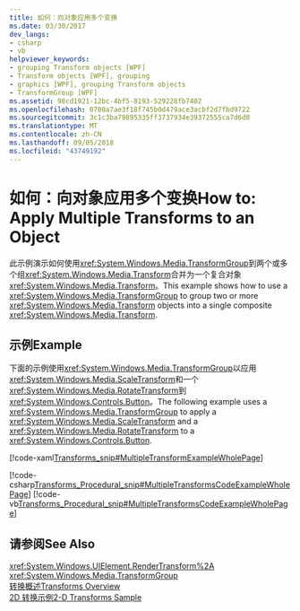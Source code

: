 ```yaml
---
title: 如何：向对象应用多个变换
ms.date: 03/30/2017
dev_langs:
- csharp
- vb
helpviewer_keywords:
- grouping Transform objects [WPF]
- Transform objects [WPF], grouping
- graphics [WPF], grouping Transform objects
- TransformGroup [WPF]
ms.assetid: 98cd1921-12bc-4bf5-8193-529228fb7402
ms.openlocfilehash: 0700a7ae3f18f745b0d479ace3acbf2d7fbd9722
ms.sourcegitcommit: 3c1c3ba79895335ff3737934e39372555ca7d6d0
ms.translationtype: MT
ms.contentlocale: zh-CN
ms.lasthandoff: 09/05/2018
ms.locfileid: "43749192"
---
```

# <a name="how-to-apply-multiple-transforms-to-an-object"></a><span data-ttu-id="34737-102">如何：向对象应用多个变换</span><span class="sxs-lookup"><span data-stu-id="34737-102">How to: Apply Multiple Transforms to an Object</span></span>
<span data-ttu-id="34737-103">此示例演示如何使用<xref:System.Windows.Media.TransformGroup>到两个或多个组<xref:System.Windows.Media.Transform>合并为一个复合对象<xref:System.Windows.Media.Transform>。</span><span class="sxs-lookup"><span data-stu-id="34737-103">This example shows how to use a <xref:System.Windows.Media.TransformGroup> to group two or more <xref:System.Windows.Media.Transform> objects into a single composite <xref:System.Windows.Media.Transform>.</span></span>  
  
## <a name="example"></a><span data-ttu-id="34737-104">示例</span><span class="sxs-lookup"><span data-stu-id="34737-104">Example</span></span>  
 <span data-ttu-id="34737-105">下面的示例使用<xref:System.Windows.Media.TransformGroup>以应用<xref:System.Windows.Media.ScaleTransform>和一个<xref:System.Windows.Media.RotateTransform>到<xref:System.Windows.Controls.Button>。</span><span class="sxs-lookup"><span data-stu-id="34737-105">The following example uses a <xref:System.Windows.Media.TransformGroup> to apply a <xref:System.Windows.Media.ScaleTransform> and a <xref:System.Windows.Media.RotateTransform> to a <xref:System.Windows.Controls.Button>.</span></span>  
  
 [!code-xaml[Transforms_snip#MultipleTransformExampleWholePage](../../../../samples/snippets/csharp/VS_Snippets_Wpf/Transforms_snip/CS/MultipleTransformExample.xaml#multipletransformexamplewholepage)]  
  
 [!code-csharp[Transforms_Procedural_snip#MultipleTransformsCodeExampleWholePage](../../../../samples/snippets/csharp/VS_Snippets_Wpf/Transforms_Procedural_snip/CSharp/MultipleTransformsExample.cs#multipletransformscodeexamplewholepage)]
 [!code-vb[Transforms_Procedural_snip#MultipleTransformsCodeExampleWholePage](../../../../samples/snippets/visualbasic/VS_Snippets_Wpf/Transforms_Procedural_snip/VisualBasic/MultipleTransformsExample.vb#multipletransformscodeexamplewholepage)]  
  
## <a name="see-also"></a><span data-ttu-id="34737-106">请参阅</span><span class="sxs-lookup"><span data-stu-id="34737-106">See Also</span></span>  
 <xref:System.Windows.UIElement.RenderTransform%2A>  
 <xref:System.Windows.Media.TransformGroup>  
 [<span data-ttu-id="34737-107">转换概述</span><span class="sxs-lookup"><span data-stu-id="34737-107">Transforms Overview</span></span>](../../../../docs/framework/wpf/graphics-multimedia/transforms-overview.md)  
 [<span data-ttu-id="34737-108">2D 转换示例</span><span class="sxs-lookup"><span data-stu-id="34737-108">2-D Transforms Sample</span></span>](https://go.microsoft.com/fwlink/?LinkID=158252)
